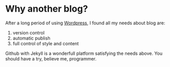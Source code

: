 # Why another blog?

After a long period of using [Wordpress](http://www.wordpress.com), I found all my needs about blog are:

1. version control
2. automatic publish
3. full control of style and content

Github with Jekyll is a wonderfull platform satisfying the needs above. You should have a try, believe me, programmer.



